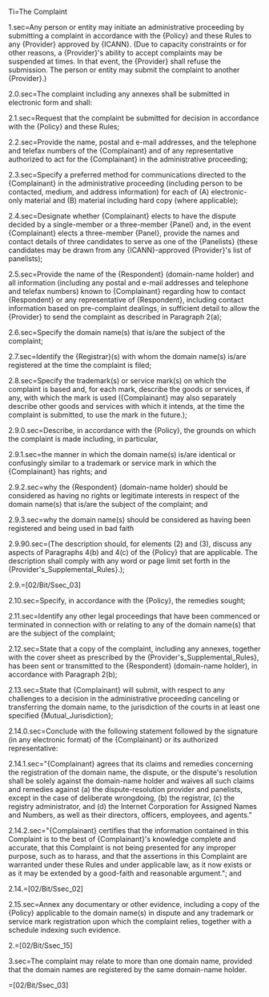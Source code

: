 Ti=The Complaint

1.sec=Any person or entity may initiate an administrative proceeding by submitting a complaint in accordance with the {Policy} and these Rules to any {Provider} approved by {ICANN}. (Due to capacity constraints or for other reasons, a {Provider}'s ability to accept complaints may be suspended at times. In that event, the {Provider} shall refuse the submission. The person or entity may submit the complaint to another {Provider}.)

2.0.sec=The complaint including any annexes shall be submitted in electronic form and shall:

2.1.sec=Request that the complaint be submitted for decision in accordance with the {Policy} and these Rules;

2.2.sec=Provide the name, postal and e-mail addresses, and the telephone and telefax numbers of the {Complainant} and of any representative authorized to act for the {Complainant} in the administrative proceeding;

2.3.sec=Specify a preferred method for communications directed to the {Complainant} in the administrative proceeding (including person to be contacted, medium, and address information) for each of (A) electronic-only material and (B) material including hard copy (where applicable);

2.4.sec=Designate whether {Complainant} elects to have the dispute decided by a single-member or a three-member {Panel} and, in the event {Complainant} elects a three-member {Panel}, provide the names and contact details of three candidates to serve as one of the {Panelists} (these candidates may be drawn from any {ICANN}-approved {Provider}'s list of panelists);

2.5.sec=Provide the name of the {Respondent} (domain-name holder) and all information (including any postal and e-mail addresses and telephone and telefax numbers) known to {Complainant} regarding how to contact {Respondent} or any representative of {Respondent}, including contact information based on pre-complaint dealings, in sufficient detail to allow the {Provider} to send the complaint as described in Paragraph 2(a);

2.6.sec=Specify the domain name(s) that is/are the subject of the complaint;

2.7.sec=Identify the {Registrar}(s) with whom the domain name(s) is/are registered at the time the complaint is filed;

2.8.sec=Specify the trademark(s) or service mark(s) on which the complaint is based and, for each mark, describe the goods or services, if any, with which the mark is used ({Complainant} may also separately describe other goods and services with which it intends, at the time the complaint is submitted, to use the mark in the future.);

2.9.0.sec=Describe, in accordance with the {Policy}, the grounds on which the complaint is made including, in particular,

2.9.1.sec=the manner in which the domain name(s) is/are identical or confusingly similar to a trademark or service mark in which the {Complainant} has rights; and

2.9.2.sec=why the {Respondent} (domain-name holder) should be considered as having no rights or legitimate interests in respect of the domain name(s) that is/are the subject of the complaint; and

2.9.3.sec=why the domain name(s) should be considered as having been registered and being used in bad faith

2.9.90.sec=(The description should, for elements (2) and (3), discuss any aspects of Paragraphs 4(b) and 4(c) of the {Policy} that are applicable. The description shall comply with any word or page limit set forth in the {Provider's_Supplemental_Rules}.);

2.9.=[02/Bit/Ssec_03]

2.10.sec=Specify, in accordance with the {Policy}, the remedies sought;

2.11.sec=Identify any other legal proceedings that have been commenced or terminated in connection with or relating to any of the domain name(s) that are the subject of the complaint;

2.12.sec=State that a copy of the complaint, including any annexes, together with the cover sheet as prescribed by the {Provider's_Supplemental_Rules}, has been sent or transmitted to the {Respondent} (domain-name holder), in accordance with Paragraph 2(b);

2.13.sec=State that {Complainant} will submit, with respect to any challenges to a decision in the administrative proceeding canceling or transferring the domain name, to the jurisdiction of the courts in at least one specified {Mutual_Jurisdiction};

2.14.0.sec=Conclude with the following statement followed by the signature (in any electronic format) of the {Complainant} or its authorized representative:

2.14.1.sec="{Complainant} agrees that its claims and remedies concerning the registration of the domain name, the dispute, or the dispute's resolution shall be solely against the domain-name holder and waives all such claims and remedies against (a) the dispute-resolution provider and panelists, except in the case of deliberate wrongdoing, (b) the registrar, (c) the registry administrator, and (d) the Internet Corporation for Assigned Names and Numbers, as well as their directors, officers, employees, and agents."

2.14.2.sec="{Complainant} certifies that the information contained in this Complaint is to the best of {Complainant}'s knowledge complete and accurate, that this Complaint is not being presented for any improper purpose, such as to harass, and that the assertions in this Complaint are warranted under these Rules and under applicable law, as it now exists or as it may be extended by a good-faith and reasonable argument."; and

2.14.=[02/Bit/Ssec_02]

2.15.sec=Annex any documentary or other evidence, including a copy of the {Policy} applicable to the domain name(s) in dispute and any trademark or service mark registration upon which the complaint relies, together with a schedule indexing such evidence.

2.=[02/Bit/Ssec_15]

3.sec=The complaint may relate to more than one domain name, provided that the domain names are registered by the same domain-name holder.

=[02/Bit/Ssec_03]